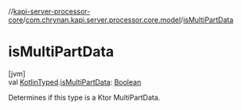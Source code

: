//[kapi-server-processor-core](../../index.md)/[com.chrynan.kapi.server.processor.core.model](index.md)/[isMultiPartData](is-multi-part-data.md)

# isMultiPartData

[jvm]\
val [KotlinTyped](-kotlin-typed/index.md).[isMultiPartData](is-multi-part-data.md): [Boolean](https://kotlinlang.org/api/latest/jvm/stdlib/kotlin/-boolean/index.html)

Determines if this type is a Ktor MultiPartData.
